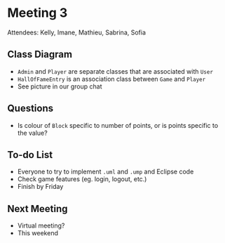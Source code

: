 # Meeting 3

Attendees: Kelly, Imane, Mathieu, Sabrina, Sofia

## Class Diagram

- ```Admin``` and ```Player``` are separate classes that are associated with ```User```
- ```HallOfFameEntry``` is an association class between ```Game``` and ```Player```
- See picture in our group chat

## Questions

- Is colour of ```Block``` specific to number of points, or is points specific to the value?

## To-do List

- Everyone to try to implement ```.uml``` and ```.ump``` and Eclipse code 
- Check game features (eg. login, logout, etc.)
- Finish by Friday

## Next Meeting

- Virtual meeting? 
- This weekend
